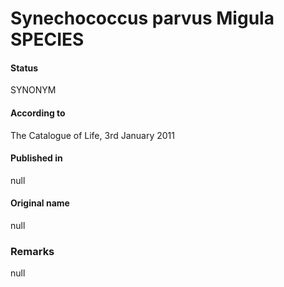 # Synechococcus parvus Migula SPECIES

#### Status
SYNONYM

#### According to
The Catalogue of Life, 3rd January 2011

#### Published in
null

#### Original name
null

### Remarks
null